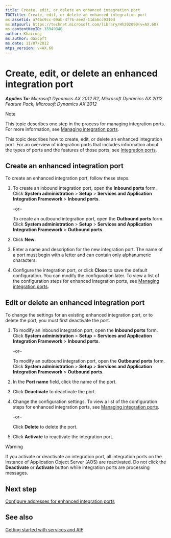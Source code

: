 ```yaml
---
title: Create, edit, or delete an enhanced integration port
TOCTitle: Create, edit, or delete an enhanced integration port
ms:assetid: a74bc9cc-09ab-4f76-aee2-11da6cc9310d
ms:mtpsurl: https://technet.microsoft.com/library/Hh202090(v=AX.60)
ms:contentKeyID: 35949340
author: Khairunj
ms.author: daxcpft
ms.date: 11/07/2012
mtps_version: v=AX.60
---
```


# Create, edit, or delete an enhanced integration port 


_**Applies To:** Microsoft Dynamics AX 2012 R2, Microsoft Dynamics AX 2012 Feature Pack, Microsoft Dynamics AX 2012_


> [!NOTE]
> <P>This topic describes one step in the process for managing integration ports. For more information, see <A href="managing-integration-ports.md">Managing integration ports</A>.</P>



This topic describes how to create, edit, or delete an enhanced integration port. For an overview of integration ports that includes information about the types of ports and the features of those ports, see [Integration ports](integration-ports.md).

## Create an enhanced integration port

To create an enhanced integration port, follow these steps.

1.  To create an inbound integration port, open the **Inbound ports** form. Click **System administration** \> **Setup** \> **Services and Application Integration Framework** \> **Inbound ports**.
    
    –or–
    
    To create an outbound integration port, open the **Outbound ports** form. Click **System administration** \> **Setup** \> **Services and Application Integration Framework** \> **Outbound ports**.

2.  Click **New**.

3.  Enter a name and description for the new integration port. The name of a port must begin with a letter and can contain only alphanumeric characters.

4.  Configure the integration port, or click **Close** to save the default configuration. You can modify the configuration later. To view a list of the configuration steps for enhanced integration ports, see [Managing integration ports](managing-integration-ports.md).

## Edit or delete an enhanced integration port

To change the settings for an existing enhanced integration port, or to delete the port, you must first deactivate the port.

1.  To modify an inbound integration port, open the **Inbound ports** form. Click **System administration** \> **Setup** \> **Services and Application Integration Framework** \> **Inbound ports**.
    
    –or–
    
    To modify an outbound integration port, open the **Outbound ports** form. Click **System administration** \> **Setup** \> **Services and Application Integration Framework** \> **Outbound ports**.

2.  In the **Port name** field, click the name of the port.

3.  Click **Deactivate** to deactivate the port.

4.  Change the configuration settings. To view a list of the configuration steps for enhanced integration ports, see [Managing integration ports](managing-integration-ports.md).
    
    –or–
    
    Click **Delete** to delete the port.

5.  Click **Activate** to reactivate the integration port.


> [!WARNING]
> <P>If you activate or deactivate an integration port, all integration ports on the instance of Application Object Server (AOS) are reactivated. Do not click the <STRONG>Deactivate</STRONG> or <STRONG>Activate</STRONG> button while integration ports are processing messages.</P>



## Next step

[Configure addresses for enhanced integration ports](configure-addresses-for-enhanced-integration-ports.md)

## See also

[Getting started with services and AIF](getting-started-with-services-and-aif.md)


